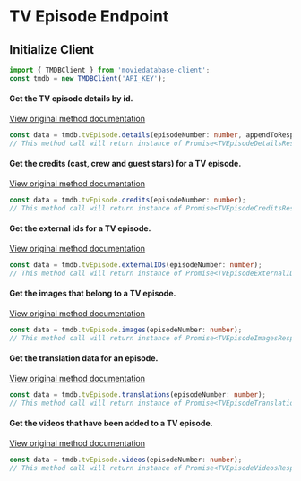 # TV Episode Endpoint
## Initialize Client
```ts
import { TMDBClient } from 'moviedatabase-client';
const tmdb = new TMDBClient('API_KEY');
```


#### Get the TV episode details by id.
[View original method documentation](https://developers.themoviedb.org/3/tv-episodes/get-tv-episode-details)
```ts
const data = tmdb.tvEpisode.details(episodeNumber: number, appendToResponse: string[] = []);
// This method call will return instance of Promise<TVEpisodeDetailsResponse>
```
#### Get the credits (cast, crew and guest stars) for a TV episode.
[View original method documentation](https://developers.themoviedb.org/3/tv-episodes/get-tv-episode-credits)
```ts
const data = tmdb.tvEpisode.credits(episodeNumber: number);
// This method call will return instance of Promise<TVEpisodeCreditsResponse>
```
#### Get the external ids for a TV episode.
[View original method documentation](https://developers.themoviedb.org/3/tv-episodes/get-tv-episode-external-ids)
```ts
const data = tmdb.tvEpisode.externalIDs(episodeNumber: number);
// This method call will return instance of Promise<TVEpisodeExternalIDResponse>
```
#### Get the images that belong to a TV episode.
[View original method documentation](https://developers.themoviedb.org/3/tv-episodes/get-tv-episode-images)
```ts
const data = tmdb.tvEpisode.images(episodeNumber: number);
// This method call will return instance of Promise<TVEpisodeImagesResponse>
```
#### Get the translation data for an episode.
[View original method documentation](https://developers.themoviedb.org/3/tv-episodes/get-tv-episode-translations)
```ts
const data = tmdb.tvEpisode.translations(episodeNumber: number);
// This method call will return instance of Promise<TVEpisodeTranslationsResponse>
```
#### Get the videos that have been added to a TV episode.
[View original method documentation](https://developers.themoviedb.org/3/tv-episodes/get-tv-episode-videos)
```ts
const data = tmdb.tvEpisode.videos(episodeNumber: number);
// This method call will return instance of Promise<TVEpisodeVideosResponse>
```
